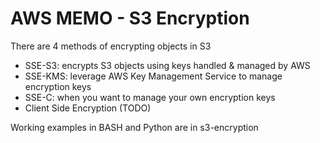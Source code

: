 # AWS MEMO - S3 Encryption

There are 4 methods of encrypting objects in S3
* SSE-S3: encrypts S3 objects using keys handled & managed by AWS
* SSE-KMS: leverage AWS Key Management Service to manage encryption keys
* SSE-C: when you want to manage your own encryption keys
* Client Side Encryption (TODO)

Working examples in BASH and Python are in s3-encryption